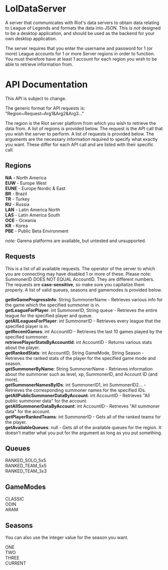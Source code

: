 LolDataServer
=============

A server that communicates with Riot's data servers to obtain data relating to League of Legends and formats the data into JSON.
This is *not* designed to be a desktop application, and should be used as the backend for your own desktop application.

The server requires that you enter the username and password for 1 (or more) League accounts for 1 or more Server regions in order to function. You must therefore have at least 1 account for each region you wish to be able to retrieve information from.

API Documentation
=================

This API is subject to change.

The generic format for API requests is: "Region~Request~Arg1&Arg2&Arg3..."

The region is the Riot server platform from which you wish to retrieve the data from. A list of regions is provided below.
The request is the API call that you wish the server to perform. A list of requests is provided below.
The arguments are the necessary information required to specify what exactly you want. These differ for each API call and are listed with their specific call.

Regions
-------

**NA**    - North America  
**EUW**  - Europe West  
**EUNE**  - Europe Nordic & East  
**BR**    - Brazil  
**TR**    - Turkey  
**RU**    - Russia  
**LAN**   - Latin America North  
**LAS**  - Latin America South  
**OCE**   - Oceania  
**KR**    - Korea  
**PBE**   - Public Beta Environment  


*note:* Garena platforms are available, but untested and unsupported.

Requests
--------

This is a list of all available requests. The operator of the server to which you are connecting may have disabled 1 or more of these. Please note: SummonerID DOES NOT EQUAL AccountID. They are different numbers. The requests are **case-sensitive**, so make sure you capitalize them properly. A list of valid queues, seasons and gamemodes is provided below.

**getInGameProgressInfo**: String SummonerName - Retrieves various info for the game which the specified summoner is in.  
**getLeagueForPlayer**: int SummonerID, String queue - Retrieves the entire league for the specified player and queue.  
**getAllLeaguesForPlayer**: int SummonerID - Retrieves every league that the specified player is in.  
**getRecentGames**: int AccountID - Retrieves the last 10 games played by the specified summoner.  
**retrievePlayerStatsByAccountId**:  int AccountID - Returns various stats about the player.  
**getRankedStats**: int AccountID, String GameMode, String Season - Retrieves the ranked stats of the player for the specified game mode and season.  
**getSummonerByName**: String SummonerName - Retrieves information about the summoner such as level, xp, SummonerID, and Account ID (and more).  
**getSummonerNamesByIDs**: int SummonerID1, int SummonerID2... - Retrieves the corresponding summoner names for the specified IDs.  
**getAllPublicSummonerDataByAccount**: int AccountID - Retrieves "All public summoner data" for the account.  
**getAllSummonerDataByAccount**: int AccountID - Retrieves "All summoner data" for the account.  
**getPlayerRankedTeams**: int SummonerID - Gets all of the ranked teams for the player.  
**getAvailableQueues**: null - Gets all of the available queues for the region. It doesn't matter what you put for the argument as long as you put something.

Queues
------

RANKED_SOLO_5x5  
RANKED_TEAM_5x5  
RANKED_TEAM_3x3  

GameModes
---------

CLASSIC  
ODIN  
ARAM

Seasons
-------

You can also use the integer value for the season you want.

ONE  
TWO  
THREE  
CURRENT  
